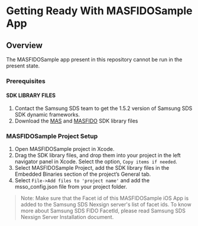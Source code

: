 # Getting Ready With MASFIDOSample App

## Overview

The MASFIDOSample app present in this repository cannot be run in the present state. 


### Prerequisites

#### SDK LIBRARY FILES

1. Contact the Samsung SDS team to get the 1.5.2 version of Samsung SDS SDK dynamic frameworks.
2. Download the [MAS](https://github.com/CAAPIM/Releases/blob/develop/MAS-1.5.00/iOS/iOS-MobileSDK-1.5.00.zip) and [MASFIDO](https://github.com/CAAPIM/Releases/blob/FIDO_space/MASFIDO-1.5.00/iOS/iOS-MASFIDOSDK-1.5.00.zip) SDK library files 


### MASFIDOSample Project Setup

1. Open MASFIDOSample project in Xcode.
2. Drag the SDK library files, and drop them into your project in the left navigator panel in Xcode. Select the option, `Copy items if needed`.
3. Select MASFIDOSample Project, add the SDK library files in the Embedded Binaries section of the project’s General tab.
3. Select `File->Add files to 'project name'` and add the msso_config.json file from your project folder.


> Note: Make sure that the Facet id of this MASFIDOSample iOS App is added to the Samsung SDS Nexsign server's list of facet ids.
> To know more about Samsung SDS FIDO FacetId, please read Samsung SDS Nexsign Server Installation document.

